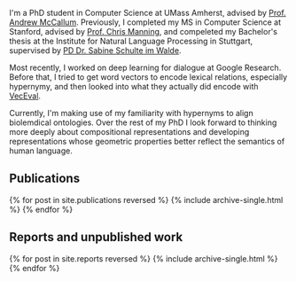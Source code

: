 I'm a PhD student in Computer Science at UMass Amherst, advised by [Prof. Andrew McCallum](https://people.cs.umass.edu/~mccallum/). Previously, I completed my MS in Computer Science at Stanford, advised by [Prof. Chris Manning](https://nlp.stanford.edu/~manning/), and compeleted my Bachelor's thesis at the Institute for Natural Language Processing in Stuttgart, supervised by [PD Dr. Sabine Schulte im Walde](http://www.schulteimwalde.de/).

Most recently, I worked on deep learning for dialogue at Google Research. Before
that, I tried to get word vectors to encode lexical relations, especially 
hypernymy, and then looked into what they actually did encode with [VecEval](http://www.veceval.com).
 
Currently, I'm making use of my familiarity with hypernyms to align biolemdical ontologies. Over the rest of my PhD I look forward to thinking more deeply about compositional representations and developing representations whose geometric properties better reflect the semantics of human language.

<h2> Publications </h2>
{% for post in site.publications reversed %}
  {% include archive-single.html %}
{% endfor %}
<h2> Reports and unpublished work </h2>
{% for post in site.reports reversed %}
  {% include archive-single.html %}
{% endfor %}
 
